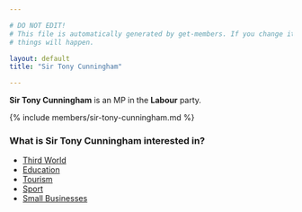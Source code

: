 ```yaml
---

# DO NOT EDIT!
# This file is automatically generated by get-members. If you change it, bad
# things will happen.

layout: default
title: "Sir Tony Cunningham"

---
```


**Sir Tony Cunningham** is an MP in the **Labour** party.

{% include members/sir-tony-cunningham.md %}

### What is Sir Tony Cunningham interested in?


* [Third World](/interests/third-world.html)
* [Education](/interests/education.html)
* [Tourism](/interests/tourism.html)
* [Sport](/interests/sport.html)
* [Small Businesses](/interests/small-businesses.html)
